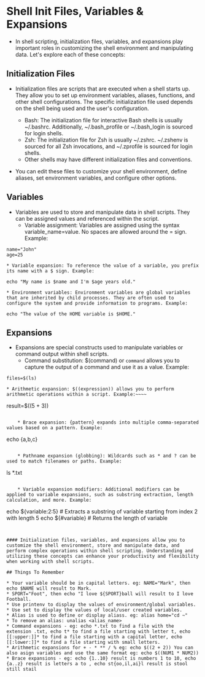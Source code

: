 # Shell Init Files, Variables & Expansions

* In shell scripting, initialization files, variables, and expansions play important roles in customizing the shell environment and manipulating data. Let's explore each of these concepts:

## Initialization Files
* Initialization files are scripts that are executed when a shell starts up. They allow you to set up environment variables, aliases, functions, and other shell configurations. The specific initialization file used depends on the shell being used and the user's configuration.
	* Bash: The initialization file for interactive Bash shells is usually ~/.bashrc. Additionally, ~/.bash_profile or ~/.bash_login is sourced for login shells.
	* Zsh: The initialization file for Zsh is usually ~/.zshrc. ~/.zshenv is sourced for all Zsh invocations, and ~/.zprofile is sourced for login shells.
	* Other shells may have different initialization files and conventions.

* You can edit these files to customize your shell environment, define aliases, set environment variables, and configure other options.

## Variables
* Variables are used to store and manipulate data in shell scripts. They can be assigned values and referenced within the script.
	* Variable assignment: Variables are assigned using the syntax variable_name=value. No spaces are allowed around the = sign. Example:
~~~~
name="John"
age=25
~~~~

	* Variable expansion: To reference the value of a variable, you prefix its name with a $ sign. Example:
~~~~
echo "My name is $name and I'm $age years old."
~~~~

	* Environment variables: Environment variables are global variables that are inherited by child processes. They are often used to configure the system and provide information to programs. Example:
~~~~
echo "The value of the HOME variable is $HOME."
~~~~

## Expansions
* Expansions are special constructs used to manipulate variables or command output within shell scripts.
	* Command substitution: $(command) or `command` allows you to capture the output of a command and use it as a value. Example:
~~~~
files=$(ls)
~~~~

	* Arithmetic expansion: $((expression)) allows you to perform arithmetic operations within a script. Example:~~~~
result=$((5 + 3))
~~~~

	* Brace expansion: {pattern} expands into multiple comma-separated values based on a pattern. Example:
~~~~
echo {a,b,c}
~~~~

	* Pathname expansion (globbing): Wildcards such as * and ? can be used to match filenames or paths. Example:
~~~~
ls *.txt
~~~~

	* Variable expansion modifiers: Additional modifiers can be applied to variable expansions, such as substring extraction, length calculation, and more. Example:
~~~~
echo ${variable:2:5}  # Extracts a substring of variable starting from index 2 with length 5
echo ${#variable}     # Returns the length of variable
~~~~


#### Initialization files, variables, and expansions allow you to customize the shell environment, store and manipulate data, and perform complex operations within shell scripting. Understanding and utilizing these concepts can enhance your productivity and flexibility when working with shell scripts.

## Things To Remember

* Your variable should be in capital letters. eg: NAME="Mark", then echo $NAME will result to Mark.
* SPORT="Foot", then echo "I love ${SPORT}ball will result to I love Football.
* Use printenv to display the values of environment/global variables.
* Use set to display the values of local/user created variables.
* Alias is used to define or display aliass. eg: alias home="cd ~"
* To remove an alias: unalias <alias_name> 
* Command expansions - eg: echo *.txt to find a file with the extension .txt, echo t* to find a file starting with letter t, echo [[:upper:]]* to find a file starting with a capital letter, echo [[:lower:]]* to find a file starting with small letters.
* Arithmetic expansions for + - * ** / % eg: echo $((2 + 2)) You can also asign variables and use the same format eg: echo $((NUM1 * NUM2)) 
* Brace expansions - eg: echo {1..10} result is numbers 1 to 10, echo {a..z} result is letters a to , echo st{oo,il,ai}l result is stool still stail


